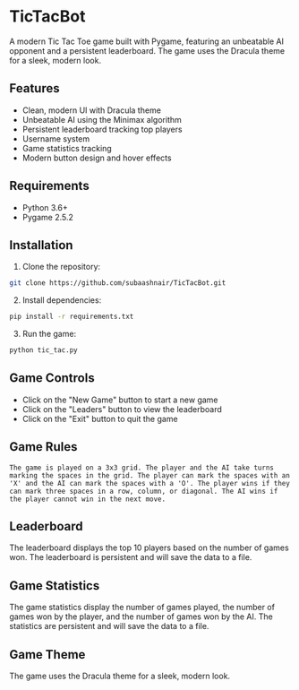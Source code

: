 # TicTacBot

A modern Tic Tac Toe game built with Pygame, featuring an unbeatable AI opponent and a persistent leaderboard. The game uses the Dracula theme for a sleek, modern look.

## Features
- Clean, modern UI with Dracula theme
- Unbeatable AI using the Minimax algorithm
- Persistent leaderboard tracking top players
- Username system
- Game statistics tracking
- Modern button design and hover effects

## Requirements
- Python 3.6+
- Pygame 2.5.2

## Installation

1. Clone the repository: 

```bash
git clone https://github.com/subaashnair/TicTacBot.git
```

2. Install dependencies:

```bash
pip install -r requirements.txt
```

3. Run the game:

```bash
python tic_tac.py
```

## Game Controls
- Click on the "New Game" button to start a new game
- Click on the "Leaders" button to view the leaderboard
- Click on the "Exit" button to quit the game

## Game Rules

    The game is played on a 3x3 grid. The player and the AI take turns marking the spaces in the grid. The player can mark the spaces with an 'X' and the AI can mark the spaces with a 'O'. The player wins if they can mark three spaces in a row, column, or diagonal. The AI wins if the player cannot win in the next move.

## Leaderboard

The leaderboard displays the top 10 players based on the number of games won. The leaderboard is persistent and will save the data to a file.

## Game Statistics

The game statistics display the number of games played, the number of games won by the player, and the number of games won by the AI. The statistics are persistent and will save the data to a file.

## Game Theme

The game uses the Dracula theme for a sleek, modern look.       